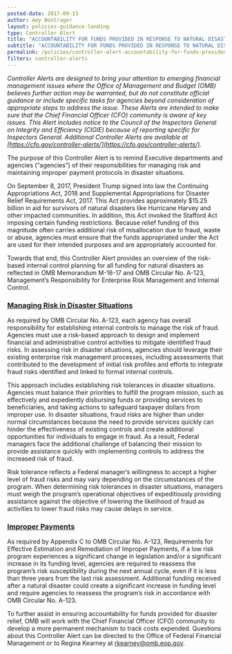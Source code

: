 ```yaml
---
posted-date: 2017-09-13
author: Amy Bontrager
layout: policies-guidance-landing
type: Controller Alert
title: "ACCOUNTABILITY FOR FUNDS PROVIDED IN RESPONSE TO NATURAL DISASTERS"
subtitle: "ACCOUNTABILITY FOR FUNDS PROVIDED IN RESPONSE TO NATURAL DISASTERS"
permalink: /policies/controller-alert-accountability-for-funds-provided-in-response-to-natural-disasters/
filters: controller-alerts
---
```

*Controller Alerts are designed to bring your attention to emerging financial management issues where the Office of Management and Budget (OMB) believes further action may be warranted, but do not constitute official guidance or include specific tasks for agencies beyond consideration of appropriate steps to address the issue.  These Alerts are intended to make sure that the Chief Financial Officer (CFO) community is aware of key issues. This Alert includes notice to the Council of the Inspectors General on Integrity and Efficiency (CIGIE) because of reporting specific for Inspectors General. Additional Controller Alerts are available at [https://cfo.gov/controller-alerts/](https://cfo.gov/controller-alerts/).*

The purpose of this Controller Alert is to remind Executive departments and agencies (“agencies”) of their responsibilities for managing risk and maintaining improper payment protocols in disaster situations.

On September 8, 2017, President Trump signed into law the Continuing Appropriations Act, 2018 and Supplemental Appropriations for Disaster Relief Requirements Act, 2017.  This Act provides approximately $15.25 billion in aid for survivors of natural disasters like Hurricane Harvey and other impacted communities.  In addition, this Act invoked the Stafford Act imposing certain funding restrictions. Because relief funding of this magnitude often carries additional risk of misallocation due to fraud, waste or abuse, agencies must ensure that the funds appropriated under the Act are used for their intended purposes and are appropriately accounted for.

Towards that end, this Controller Alert provides an overview of the risk-based internal control planning for all funding for natural disasters as reflected in OMB Memorandum M-16-17 and OMB Circular No. A-123, Management’s Responsibility for Enterprise Risk Management and Internal Control.

### <u>Managing Risk in Disaster Situations</u>

As required by OMB Circular No. A-123, each agency has overall responsibility for establishing internal controls to manage the risk of fraud.  Agencies must use a risk-based approach to design and implement financial and administrative control activities to mitigate identified fraud risks.  In assessing risk in disaster situations, agencies should leverage their existing enterprise risk management processes, including assessments that contributed to the development of initial risk profiles and efforts to integrate fraud risks identified and linked to formal internal controls.

This approach includes establishing risk tolerances in disaster situations.  Agencies must balance their priorities to fulfill the program mission, such as effectively and expediently disbursing funds or providing services to beneficiaries, and taking actions to safeguard taxpayer dollars from improper use.  In disaster situations, fraud risks are higher than under normal circumstances because the need to provide services quickly can hinder the effectiveness of existing controls and create additional opportunities for individuals to engage in fraud.  As a result, Federal managers face the additional challenge of balancing their mission to provide assistance quickly with implementing controls to address the increased risk of fraud.

Risk tolerance reflects a Federal manager’s willingness to accept a higher level of fraud risks and may vary depending on the circumstances of the program.  When determining risk tolerances in disaster situations, managers must weigh the program’s operational objectives of expeditiously providing assistance against the objective of lowering the likelihood of fraud as activities to lower fraud risks may cause delays in service.

### <u>Improper Payments</u>

As required by Appendix C to OMB Circular No. A-123, Requirements for Effective Estimation and Remediation of Improper Payments, if a low risk program experiences a significant change in legislation and/or a significant increase in its funding level, agencies are required to reassess the program’s risk susceptibility during the next annual cycle, even if it is less than three years from the last risk assessment. Additional funding received after a natural disaster could create a significant increase in funding level and require agencies to reassess the program’s risk in accordance with OMB Circular No. A-123.

To further assist in ensuring accountability for funds provided for disaster relief, OMB will work with the Chief Financial Officer (CFO) community to develop a more permanent mechanism to track costs expended.  Questions about this Controller Alert can be directed to the Office of Federal Financial Management or to Regina Kearney at rkearney@omb.eop.gov.
